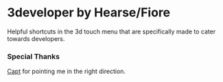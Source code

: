 # 3developer by Hearse/Fiore

<p>Helpful shortcuts in the 3d touch menu that are specifically made to cater towards developers.<p3>


<h3>Special Thanks</h2>
<a href="">Capt</a> for pointing me in the right direction.
